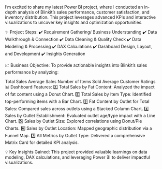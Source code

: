 I’m excited to share my latest Power BI project, where I conducted an in-depth analysis of Blinkit’s sales performance, customer satisfaction, and inventory distribution. This project leverages advanced KPIs and interactive visualizations to uncover key insights and optimization opportunities.

✨ Project Steps:
✔️ Requirement Gathering/ Business Understanding
✔️ Data Walkthrough & Connection
✔️ Data Cleaning & Quality Check
✔️ Data Modeling & Processing
✔️ DAX Calculations
✔️ Dashboard Design, Layout, and Development
✔️ Insights Generation

📈 Business Objective:
To provide actionable insights into Blinkit’s sales performance by analyzing:

Total Sales
Average Sales
Number of Items Sold
Average Customer Ratings
📊 Dashboard Features:
1️⃣ Total Sales by Fat Content: Analyzed the impact of fat content using a Donut Chart.
2️⃣ Total Sales by Item Type: Identified top-performing items with a Bar Chart.
3️⃣ Fat Content by Outlet for Total Sales: Compared sales across outlets using a Stacked Column Chart.
4️⃣ Sales by Outlet Establishment: Evaluated outlet age/type impact with a Line Chart.
5️⃣ Sales by Outlet Size: Explored correlations using Donut/Pie Charts.
6️⃣ Sales by Outlet Location: Mapped geographic distribution via a Funnel Map.
7️⃣ All Metrics by Outlet Type: Delivered a comprehensive Matrix Card for detailed KPI analysis.

💡 Key Insights Gained:
This project provided valuable learnings on data modeling, DAX calculations, and leveraging Power BI to deliver impactful visualizations.
